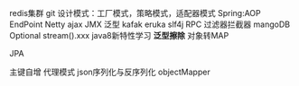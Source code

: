 redis集群
git
设计模式：工厂模式，策略模式，适配器模式
Spring:AOP  EndPoint
Netty
ajax
JMX
泛型
kafak
eruka
slf4j
RPC
过滤器拦截器
mangoDB
Optional
stream().xxx 
java8新特性学习
**泛型擦除**
对象转MAP

JPA

主键自增
代理模式
json序列化与反序列化
objectMapper

